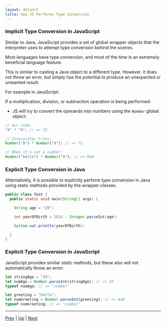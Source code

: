```yaml
---
layout: default
title: How JS Performs Type Conversion
---
```


### Implicit Type Conversion in JavaScript
Similar to Java, JavaScript provides a set of global wrapper objects that the interpreter uses to attempt type conversion behind the scenes.

Most languages have type conversion, and most of the time is an extremely beneficial language feature.

This is similar to casting a Java object to a different type. However, it does not throw an error, but simply has the potential to produce an unexpected or unwanted result.

For example in JavaScript:

If a multiplication, division, or subtraction operation is being performed:

  * JS will try to convert the operands into numbers using the `Number` global object:

```js
// Our code:
"8" * "9"; // => 72

// Interpreter tries:
Number("8") * Number("9"); // => 72

// When it's not a number:
Number("hello") * Number("9"); // => NaN
```

### Explicit Type Conversion in Java
Alternatively, it is possible to explicitly perform type conversion in Java using static methods provided by the wrapper classes.

```java
public class Test {
  public static void main(String[] args) {

    String age = "29";

    int yearOfBirth = 2016 - Integer.parseInt(age);

    System.out.println(yearOfBirth);

  }
}
```

### Explicit Type Conversion in JavaScript
JavaScript provides similar static methods, but these also will not automatically throw an error:

```js
let stringAge = "29";
let numAge = Number.parseInt(stringAge); // => 29
typeof numAge; // => "number"

let greeting = "hello";
let numGreeting = Number.parseInt(greeting); // => NaN
typeof numGreeting; // => "number"
```

<hr>

[Prev](jsTypeConversion.md) | [Up](README.md) | [Next](conversionRefTable.md)

